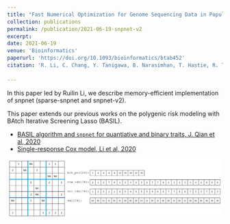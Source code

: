 ```yaml
---
title: "Fast Numerical Optimization for Genome Sequencing Data in Population Biobanks"
collection: publications
permalink: /publication/2021-06-19-snpnet-v2
excerpt:
date: 2021-06-19
venue: 'Bioinformatics'
paperurl: 'https://doi.org/10.1093/bioinformatics/btab452'
citation: 'R. Li, C. Chang, Y. Tanigawa, B. Narasimhan, T. Hastie, R. Tibshirani, M. A. Rivas, Fast Numerical Optimization for Genome Sequencing Data in Population Biobanks. Bioinformatics (2021).'

---
```


In this paper led by Ruilin Li, we describe memory-efficient implementation of snpnet (sparse-snpnet and snpnet-v2).

This paper extends our previous works on the polygenic risk modeling with BAtch Iterative Screening Lasso (BASIL).

- [BASIL algorithm and `snpnet` for quantiative and binary traits, J. Qian et al, 2020](/publication/2020-10-23-snpnet)
- [Single-response Cox model, Li et al, 2020](/publication/2020-09-29-snpnet-cox)

![snpnet v2 fig 2](/files/2021/snpnet-v2-Fig2.jpg)
